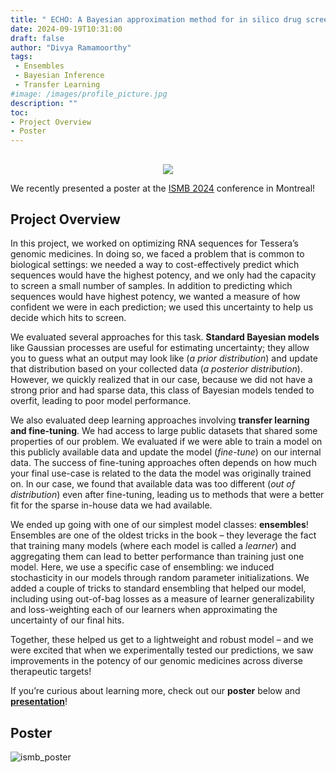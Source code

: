 ```yaml
---
title: " ECHO: A Bayesian approximation method for in silico drug screening in genomic medicines"
date: 2024-09-19T10:31:00
draft: false
author: "Divya Ramamoorthy"
tags:
 - Ensembles
 - Bayesian Inference
 - Transfer Learning
#image: /images/profile_picture.jpg
description: ""
toc:
- Project Overview
- Poster
---
```


##
<p align="center">
  <img src=/images/ismb_2024_banner.png />
</p>

We recently presented a poster at the [ISMB 2024](https://www.iscb.org/ismb2024/home) conference in Montreal! 

## Project Overview
In this project, we worked on optimizing RNA sequences for Tessera’s genomic medicines. In doing so, we faced a problem that is common to biological settings: we needed a way to cost-effectively predict which sequences would have the highest potency, and we only had the capacity to screen a small number of samples. In addition to predicting which sequences would have highest potency, we wanted a measure of how confident we were in each prediction; we used this uncertainty to help us decide which hits to screen.

We evaluated several approaches for this task. **Standard Bayesian models** like Gaussian processes are useful for estimating uncertainty; they allow you to guess what an output may look like (*a prior distribution*) and update that distribution based on your collected data (*a posterior distribution*). However, we quickly realized that in our case, because we did not have a strong prior and had sparse data, this class of Bayesian models tended to overfit, leading to poor model performance.

We also evaluated deep learning approaches involving **transfer learning and fine-tuning**. We had access to large public datasets that shared some properties of our problem. We evaluated if we were able to train a model on this publicly available data and update the model (*fine-tune*) on our internal data. The success of fine-tuning approaches often depends on how much your final use-case is related to the data the model was originally trained on. In our case, we found that available data was too different (*out of distribution*) even after fine-tuning, leading us to methods that were a better fit for the sparse in-house data we had available.

We ended up going with one of our simplest model classes: **ensembles**! Ensembles are one of the oldest tricks in the book – they leverage the fact that training many models (where each model is called a *learner*) and aggregating them can lead to better performance than training just one model. Here, we use a specific case of ensembling: we induced stochasticity in our models through random parameter initializations. We added a couple of tricks to standard ensembling that helped our model, including using out-of-bag losses as a measure of learner generalizability and loss-weighting each of our learners when approximating the uncertainty of our final hits.

Together, these helped us get to a lightweight and robust model – and we were excited that when we experimentally tested our predictions, we saw improvements in the potency of our genomic medicines across diverse therapeutic targets!

 If you’re curious about learning more, check out our **poster** below and [**presentation**](https://youtu.be/MCzavnxMrgI)!

## Poster
![ismb_poster](/images/ISMB2024_1426_Ramamoorthy_poster.jpg)